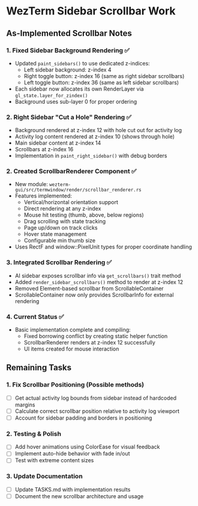# WezTerm Sidebar Scrollbar Work
## As-Implemented Scrollbar Notes

### 1. Fixed Sidebar Background Rendering ✅
- Updated `paint_sidebars()` to use dedicated z-indices:
  - Left sidebar background: z-index 4
  - Right toggle button: z-index 16 (same as right sidebar scrollbars)
  - Left toggle button: z-index 36 (same as left sidebar scrollbars)
- Each sidebar now allocates its own RenderLayer via `gl_state.layer_for_zindex()`
- Background uses sub-layer 0 for proper ordering

### 2. Right Sidebar "Cut a Hole" Rendering ✅
- Background rendered at z-index 12 with hole cut out for activity log
- Activity log content rendered at z-index 10 (shows through hole)
- Main sidebar content at z-index 14
- Scrollbars at z-index 16
- Implementation in `paint_right_sidebar()` with debug borders

### 2. Created ScrollbarRenderer Component ✅
- New module: `wezterm-gui/src/termwindow/render/scrollbar_renderer.rs`
- Features implemented:
  - Vertical/horizontal orientation support
  - Direct rendering at any z-index
  - Mouse hit testing (thumb, above, below regions)
  - Drag scrolling with state tracking
  - Page up/down on track clicks
  - Hover state management
  - Configurable min thumb size
- Uses RectF and window::PixelUnit types for proper coordinate handling

### 3. Integrated Scrollbar Rendering ✅
- AI sidebar exposes scrollbar info via `get_scrollbars()` trait method
- Added `render_sidebar_scrollbars()` method to render at z-index 12
- Removed Element-based scrollbar from ScrollableContainer
- ScrollableContainer now only provides ScrollbarInfo for external rendering

### 4. Current Status ✅
- Basic implementation complete and compiling:
  - Fixed borrowing conflict by creating static helper function
  - ScrollbarRenderer renders at z-index 12 successfully
  - UI items created for mouse interaction

## Remaining Tasks

### 1. Fix Scrollbar Positioning (Possible methods)
- [ ] Get actual activity log bounds from sidebar instead of hardcoded margins
- [ ] Calculate correct scrollbar position relative to activity log viewport
- [ ] Account for sidebar padding and borders in positioning

### 2. Testing & Polish
- [ ] Add hover animations using ColorEase for visual feedback
- [ ] Implement auto-hide behavior with fade in/out
- [ ] Test with extreme content sizes

### 3. Update Documentation
- [ ] Update TASKS.md with implementation results
- [ ] Document the new scrollbar architecture and usage
